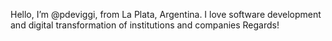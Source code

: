 Hello, I’m @pdeviggi, from La Plata, Argentina.
I love software development and digital transformation of institutions and companies
Regards!

<!---
pdeviggi/pdeviggi is a ✨ special ✨ repository because its `README.md` (this file) appears on your GitHub profile.
You can click the Preview link to take a look at your changes.
--->

